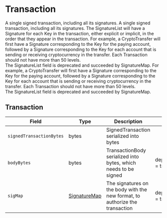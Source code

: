 # Transaction

A single signed transaction, including all its signatures. A single signed transaction, including all its signatures. The SignatureList will have a Signature for each Key in the transaction, either explicit or implicit, in the order that they appear in the transaction. For example, a CryptoTransfer will first have a Signature corresponding to the Key for the paying account, followed by a Signature corresponding to the Key for each account that is sending or receiving cryptocurrency in the transfer. Each Transaction should not have more than 50 levels.\
The SignatureList field is deprecated and succeeded by SignatureMap. For example, a CryptoTransfer will first have a Signature corresponding to the Key for the paying account, followed by a Signature corresponding to the Key for each account that is sending or receiving cryptocurrency in the transfer. Each Transaction should not have more than 50 levels.\
The SignatureList field is deprecated and succeeded by SignatureMap.

## Transaction

| Field                    | Type                                           | Description                                                                  |                   |
| ------------------------ | ---------------------------------------------- | ---------------------------------------------------------------------------- | ----------------- |
| `signedTransactionBytes` | bytes                                          | SignedTransaction serialized into bytes                                      |                   |
| `bodyBytes`              | bytes                                          | TransactionBody serialized into bytes, which needs to be signed              | deprecated = true |
| `sigMap`                 | [SignatureMap](../basic-types/signaturemap.md) | The signatures on the body with the new format, to authorize the transaction | deprecated = true |
